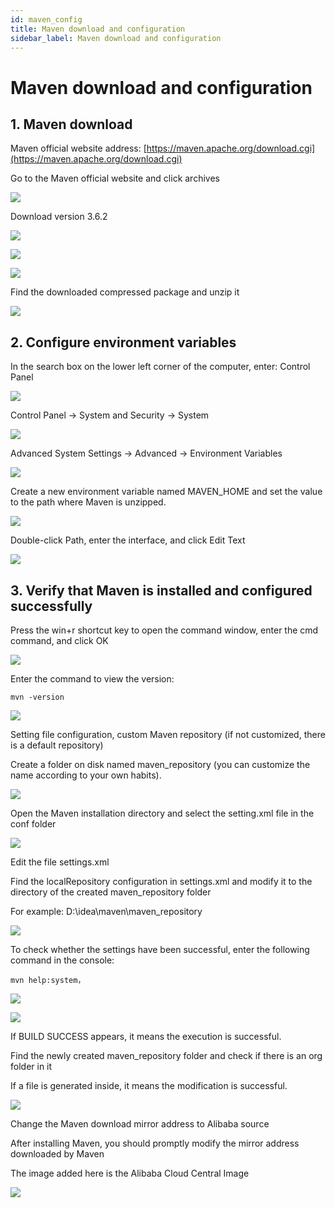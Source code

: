 ```yaml
---
id: maven_config
title: Maven download and configuration
sidebar_label: Maven download and configuration
---
```


# Maven download and configuration

## 1. Maven download

Maven official website address: [https://maven.apache.org/download.cgi](https://maven.apache.org/download.cgi)

Go to the Maven official website and click archives

![](/img/icecms/202302/maven_img/img.png)

Download version 3.6.2

![](/img/icecms/202302/maven_img/img_1.png)

![](/img/icecms/202302/maven_img/img_2.png)

![](/img/icecms/202302/maven_img/img_3.png)

Find the downloaded compressed package and unzip it

![](/img/icecms/202302/maven_img/img_4.png)

## 2. Configure environment variables

In the search box on the lower left corner of the computer, enter: Control Panel

![](/img/icecms/202302/jdk_image/jdk_8.png)

Control Panel -&gt; System and Security -&gt; System

![](/img/icecms/202302/jdk_image/jdk_9.png)

Advanced System Settings -&gt; Advanced -&gt; Environment Variables

![](/img/icecms/202302/jdk_image/jdk_10.png)

Create a new environment variable named MAVEN_HOME and set the value to the path where Maven is unzipped.

![](/img/icecms/202302/maven_img/img_5.png)

Double-click Path, enter the interface, and click Edit Text

![](/img/icecms/202302/maven_img/img_6.png)

## 3. Verify that Maven is installed and configured successfully

Press the win+r shortcut key to open the command window, enter the cmd command, and click OK

![](/img/icecms/202302/jdk_image/img.png)

Enter the command to view the version:

```
mvn -version
```

![](/img/icecms/202302/maven_img/img_7.png)

Setting file configuration, custom Maven repository (if not customized, there is a default repository)

Create a folder on disk named maven_repository (you can customize the name according to your own habits).

![](/img/icecms/202302/maven_img/img_8.png)

Open the Maven installation directory and select the setting.xml file in the conf folder

![](/img/icecms/202302/maven_img/img_9.png)

Edit the file settings.xml

Find the localRepository configuration in settings.xml and modify it to the directory of the created maven_repository folder

For example: D:\idea\maven\maven_repository

![](/img/icecms/202302/maven_img/img_10.png)

To check whether the settings have been successful, enter the following command in the console:

```
mvn help:system，
```

![](/img/icecms/202302/maven_img/img_11.png)

![](/img/icecms/202302/maven_img/img_12.png)

If BUILD SUCCESS appears, it means the execution is successful.

Find the newly created maven_repository folder and check if there is an org folder in it

If a file is generated inside, it means the modification is successful.

![](/img/icecms/202302/maven_img/img_13.png)

Change the Maven download mirror address to Alibaba source

After installing Maven, you should promptly modify the mirror address downloaded by Maven

The image added here is the Alibaba Cloud Central Image

![](/img/icecms/202302/maven_img/img_14.png)
